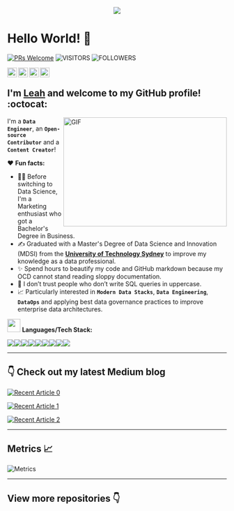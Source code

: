 <p  align="center"><img src = "IMG/intro.gif"></p>

# Hello World! 👋

[![PRs Welcome](https://img.shields.io/badge/PRs-welcome-971901.svg?style=flat&logo=github)](https://github.com/ndleah)
<img alt="VISITORS" src="https://komarev.com/ghpvc/?username=ndleah&style=flat&labelColor=red&logo=github&label=PROFILE+VIEWS&color=971901"/>
<img alt="FOLLOWERS" src="https://img.shields.io/github/followers/ndleah?color=971901&logo=githubb&label=FOLLOWERS"/>

<a href="https://www.linkedin.com/in/ndleah/">
  <img align="left" alt="Leah's Linkedin" width="22px" src="https://cdn.jsdelivr.net/npm/simple-icons@v3/icons/linkedin.svg" />
</a>
<a href="https://github.com/ndleah">
  <img align="left" alt="Leah's Github" width="22px" src="https://cdn.jsdelivr.net/npm/simple-icons@v3/icons/github.svg" />
</a>
<a href="https://medium.com/@ndleah">
  <img align="left" alt="Leah's Medium" width="22px" src="https://cdn.jsdelivr.net/npm/simple-icons@v3/icons/medium.svg" />
</a>
<a href="https://discordapp.com/users/329565478794297345">
  <img align="left" alt="Leah's Discord" width="22px" src="https://cdn.jsdelivr.net/npm/simple-icons@v3/icons/discord.svg" />
</a>
<br />

## I'm [**Leah**](https://www.linkedin.com/in/ndleah/) and welcome to my GitHub profile! :octocat:

<img align="right" height="250" width="375" alt="GIF" src="IMG/quote.gif" />

I'm a **`Data Engineer`**, an **`Open-source Contributor`** and a **`Content Creator`**!

❤️ **Fun facts:**

* 👩‍🎓 Before switching to Data Science, I'm a Marketing enthusiast who got a Bachelor's Degree in Business. 
* ✍️ Graduated with a Master's Degree of Data Science and Innovation (MDSI) from the [**University of Technology Sydney**](https://www.uts.edu.au/) to improve my knowledge as a data professional. 
* ✨ Spend hours to beautify my code and GitHub markdown because my OCD cannot stand reading sloppy documentation. 
* 🤔 I don’t trust people who don’t write SQL queries in uppercase.
* 📈 Particularly interested in **`Modern Data Stacks`**, **`Data Engineering`**, **`DataOps`** and applying best data governance practices to improve enterprise data architectures.


<img src="https://media.giphy.com/media/WUlplcMpOCEmTGBtBW/giphy.gif" width="30"> **Languages/Tech Stack:** 

<img src="https://img.shields.io/badge/Python-3776AB?style=for-the-badge&logo=python&logoColor=white"><img src="https://img.shields.io/badge/Amazon_AWS-FF9900?style=for-the-badge&logo=amazonaws&logoColor=white"><img src="https://img.shields.io/badge/PostgreSQL-316192?style=for-the-badge&logo=postgresql&logoColor=white"><img src="https://img.shields.io/badge/SQLite-07405E?style=for-the-badge&logo=sqlite&logoColor=white"><img src="https://img.shields.io/badge/Docker-2CA5E0?style=for-the-badge&logo=docker&logoColor=white"><img src="https://img.shields.io/badge/Jupyter-F37626.svg?&style=for-the-badge&logo=Jupyter&logoColor=white"><img src="https://img.shields.io/badge/Markdown-000000?style=for-the-badge&logo=markdown&logoColor=white"><img src="https://img.shields.io/badge/PowerBI-F2C811?style=for-the-badge&logo=Power%20BI&logoColor=white"><img src="https://img.shields.io/badge/R-276DC3?style=for-the-badge&logo=r&logoColor=white">

---

## 👇 Check out my latest Medium blog

<a target="_blank" href="https://github-readme-medium-recent-article.vercel.app/medium/@ndleah/0"><img src="https://github-readme-medium-recent-article.vercel.app/medium/@ndleah/0" alt="Recent Article 0"> 
</a>

<a target="_blank" href="https://github-readme-medium-recent-article.vercel.app/medium/@ndleah/1"><img src="https://github-readme-medium-recent-article.vercel.app/medium/@ndleah/1" alt="Recent Article 1"> 
</a>

<a target="_blank" href="https://github-readme-medium-recent-article.vercel.app/medium/@ndleah/2"><img src="https://github-readme-medium-recent-article.vercel.app/medium/@ndleah/2" alt="Recent Article 2"> 
</a>
  
---

## Metrics 📈

![Metrics](https://metrics.lecoq.io/ndleah?template=classic&languages=1&isocalendar=1&achievements=1&activity=1&repositories=1&repositories=100&repositories.batch=100&repositories.forks=false&repositories.affiliations=owner&isocalendar.duration=half-year&languages.limit=8&languages.sections=most-used&languages.colors=github&languages.threshold=0%25&languages.indepth=false&languages.analysis.timeout=15&languages.categories=markup%2C%20programming&languages.recent.categories=markup%2C%20programming&languages.recent.load=300&languages.recent.days=14&activity.limit=5&activity.load=300&activity.days=14&activity.filter=all&activity.visibility=all&activity.timestamps=false&achievements.threshold=C&achievements.secrets=true&achievements.display=detailed&achievements.limit=0&repositories.featured=ndleah%2Fself-quantified-data-analysis%2C%20ndleah%2F8-Week-SQL-Challenge%2C%20ndleah%2Fnorthwind-company-analysis%2C%20ndleah%2Fdvd-rental-marketing-analytics%2C%20ndleah%2Fcurrency-converter%2C%20ndleah%2FData_Explorer_Web_App&config.twemoji=true&config.display=large)

---

## View more repositories 👇
